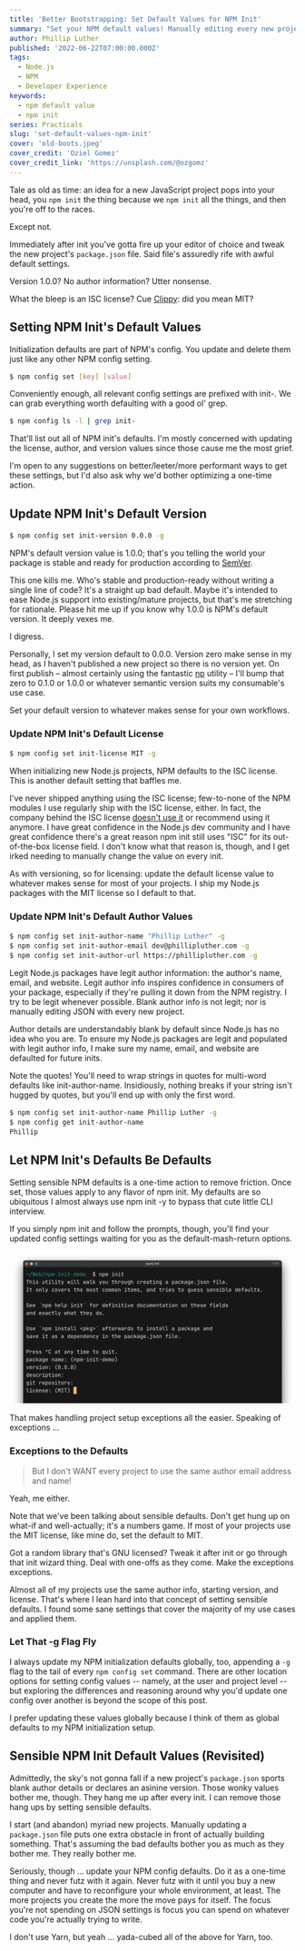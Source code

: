 ```yaml
---
title: 'Better Bootstrapping: Set Default Values for NPM Init'
summary: "Set your NPM default values! Manually editing every new project's `package.json` is a small thing that annoys greatly."
author: Phillip Luther
published: '2022-06-22T07:00:00.000Z'
tags:
  - Node.js
  - NPM
  - Developer Experience
keywords:
  - npm default value
  - npm init
series: Practicals
slug: 'set-default-values-npm-init'
cover: 'old-boots.jpeg'
cover_credit: 'Oziel Gomez'
cover_credit_link: 'https://unsplash.com/@ozgomz'
---
```


Tale as old as time: an idea for a new JavaScript project pops into your head, you `npm init` the thing because we `npm init` all the things, and then you're off to the races.

Except not.

Immediately after init you've gotta fire up your editor of choice and tweak the new project's `package.json` file. Said file's assuredly rife with awful default settings.

Version 1.0.0? No author information? Utter nonsense.

What the bleep is an ISC license? Cue [Clippy](https://en.wikipedia.org/wiki/Office_Assistant): did you mean MIT?

## Setting NPM Init's Default Values

Initialization defaults are part of NPM's config. You update and delete them just like any other NPM config setting.

```bash
$ npm config set [key] [value]
```

Conveniently enough, all relevant config settings are prefixed with init-. We can grab everything worth defaulting with a good ol' grep.

```bash
$ npm config ls -l | grep init-
```

That'll list out all of NPM init's defaults. I'm mostly concerned with updating the license, author, and version values since those cause me the most grief.

I'm open to any suggestions on better/leeter/more performant ways to get these settings, but I'd also ask why we'd bother optimizing a one-time action.

## Update NPM Init's Default Version

```bash
$ npm config set init-version 0.0.0 -g
```

NPM's default version value is 1.0.0; that's you telling the world your package is stable and ready for production according to [SemVer](https://semver.org/).

This one kills me. Who's stable and production-ready without writing a single line of code? It's a straight up bad default. Maybe it's intended to ease Node.js support into existing/mature projects, but that's me stretching for rationale. Please hit me up if you know why 1.0.0 is NPM's default version. It deeply vexes me.

I digress.

Personally, I set my version default to 0.0.0. Version zero make sense in my head, as I haven't published a new project so there is no version yet. On first publish – almost certainly using the fantastic [np](https://github.com/sindresorhus/np#np-) utility – I'll bump that zero to 0.1.0 or 1.0.0 or whatever semantic version suits my consumable's use case.

Set your default version to whatever makes sense for your own workflows.

### Update NPM Init's Default License

```bash
$ npm config set init-license MIT -g
```

When initializing new Node.js projects, NPM defaults to the ISC license. This is another default setting that baffles me.

I've never shipped anything using the ISC license; few-to-none of the NPM modules I use regularly ship with the ISC license, either. In fact, the company behind the ISC license [doesn't use it](https://en.wikipedia.org/wiki/ISC_license#Reception) or recommend using it anymore. I have great confidence in the Node.js dev community and I have great confidence there's a great reason npm init still uses "ISC" for its out-of-the-box license field. I don't know what that reason is, though, and I get irked needing to manually change the value on every init.

As with versioning, so for licensing: update the default license value to whatever makes sense for most of your projects. I ship my Node.js packages with the MIT license so I default to that.

### Update NPM Init's Default Author Values

```bash
$ npm config set init-author-name "Phillip Luther" -g
$ npm config set init-author-email dev@phillipluther.com -g
$ npm config set init-author-url https://phillipluther.com -g
```

Legit Node.js packages have legit author information: the author's name, email, and website. Legit author info inspires confidence in consumers of your package, especially if they're pulling it down from the NPM registry. I try to be legit whenever possible. Blank author info is not legit; nor is manually editing JSON with every new project.

Author details are understandably blank by default since Node.js has no idea who you are. To ensure my Node.js packages are legit and populated with legit author info, I make sure my name, email, and website are defaulted for future inits.

Note the quotes! You'll need to wrap strings in quotes for multi-word defaults like init-author-name. Insidiously, nothing breaks if your string isn't hugged by quotes, but you'll end up with only the first word.

```bash
$ npm config set init-author-name Phillip Luther -g
$ npm config get init-author-name
Phillip
```

## Let NPM Init's Defaults Be Defaults

Setting sensible NPM defaults is a one-time action to remove friction. Once set, those values apply to any flavor of npm init. My defaults are so ubiquitous I almost always use npm init -y to bypass that cute little CLI interview.

If you simply npm init and follow the prompts, though, you'll find your updated config settings waiting for you as the default-mash-return options.

![Any defaults you set apply to the npm-init interview](./npm-init-interview-default-settings.png)

That makes handling project setup exceptions all the easier. Speaking of exceptions …

### Exceptions to the Defaults

> But I don't WANT every project to use the same author email address and name!

Yeah, me either.

Note that we've been talking about sensible defaults. Don't get hung up on what-if and well-actually; it's a numbers game. If most of your projects use the MIT license, like mine do, set the default to MIT.

Got a random library that's GNU licensed? Tweak it after init or go through that init wizard thing. Deal with one-offs as they come. Make the exceptions exceptions.

Almost all of my projects use the same author info, starting version, and license. That's where I lean hard into that concept of setting sensible defaults. I found some sane settings that cover the majority of my use cases and applied them.

### Let That -g Flag Fly

I always update my NPM initialization defaults globally, too, appending a `-g` flag to the tail of every `npm config set` command. There are other location options for setting config values -- namely, at the user and project level -- but exploring the differences and reasoning around why you'd update one config over another is beyond the scope of this post.

I prefer updating these values globally because I think of them as global defaults to my NPM initialization setup.

## Sensible NPM Init Default Values (Revisited)

Admittedly, the sky's not gonna fall if a new project's `package.json` sports blank author details or declares an asinine version. Those wonky values bother me, though. They hang me up after every init. I can remove those hang ups by setting sensible defaults.

I start (and abandon) myriad new projects. Manually updating a `package.json` file puts one extra obstacle in front of actually building something. That's assuming the bad defaults bother you as much as they bother me. They really bother me.

Seriously, though … update your NPM config defaults. Do it as a one-time thing and never futz with it again. Never futz with it until you buy a new computer and have to reconfigure your whole environment, at least. The more projects you create the more the move pays for itself. The focus you're not spending on JSON settings is focus you can spend on whatever code you're actually trying to write.

I don't use Yarn, but yeah … yada-cubed all of the above for Yarn, too.

